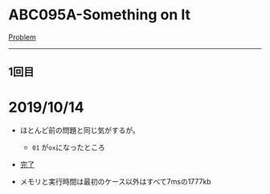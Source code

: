 # ABC095A-Something on It

[Problem](https://atcoder.jp/contests/abc095/tasks/abc095_a)

---
## 1回目

# 2019/10/14

* ほとんど前の問題と同じ気がするが。
    * `01` が`ox`になったところ

* [完了](https://atcoder.jp/contests/abc095/submissions/7971810)

* メモリと実行時間は最初のケース以外はすべて7msの1777kb

